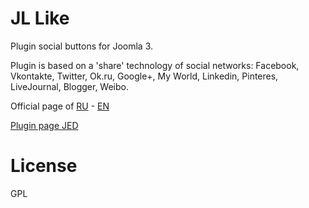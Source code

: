 # JL Like
Plugin social buttons for Joomla 3.

Plugin is based on a 'share' technology of social networks: Facebook, Vkontakte, Twitter, Ok.ru, Google+, My World, Linkedin, Pinteres, LiveJournal, Blogger, Weibo.

Official page of [RU](http://joomline.ru/rasshirenija/plugin/jllike.html) - [EN](http://joomline.org/extensions/scripts-other-developments/jllike.html)

[Plugin page JED](https://extensions.joomla.org/extension/joomline-like)

# License
GPL